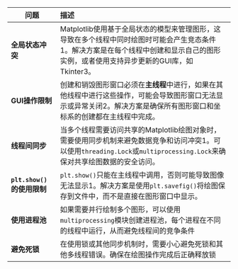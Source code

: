 | 问题                    | 描述                                                                                                            |
| --------------------- | :------------------------------------------------------------------------------------------------------------ |
| **全局状态冲突**            | Matplotlib使用基于全局状态的模型来管理图形，这导致在多个线程中同时绘图时可能会产生竞态条件1。解决方案是在每个线程中创建和显示自己的图形实例，或者使用支持异步更新的GUI库，如Tkinter3。        |
| **GUI操作限制**           | 创建和销毁图形窗口必须在**主线程**中进行，如果在其他线程中进行这些操作，可能会导致图形窗口无法显示或异常关闭2。解决方案是确保所有图形窗口和坐标系的创建都在主线程中完成。                       |
| **线程间同步**             | 当多个线程需要访问共享的Matplotlib绘图对象时，需要使用同步机制来避免数据竞争和访问冲突1。可以使用`threading.Lock`或`multiprocessing.Lock`来确保对共享绘图数据的安全访问。 |
| **`plt.show()`的使用限制** | `plt.show()`只能在主线程中调用，否则可能导致图像无法显示1。解决方案是使用`plt.savefig()`将绘图保存到文件中，而不是直接在图形窗口中显示。                            |
| **使用进程池**             | 如果需要并行绘制多个图形，可以使用`multiprocessing`模块创建进程池，每个进程在不同的线程中运行，从而避免线程间的竞争条件                                          |
| **避免死锁**              | 在使用锁或其他同步机制时，需要小心避免死锁和其他多线程错误。确保在绘图操作完成后正确释放锁                                                                 |

